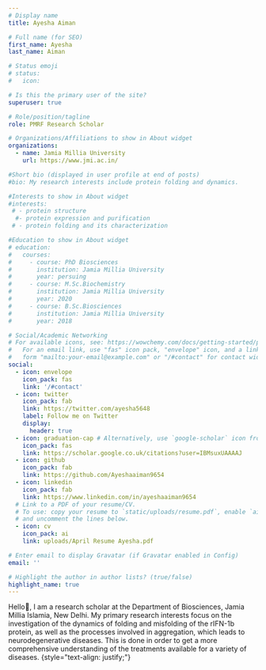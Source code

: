 ```yaml
---
# Display name
title: Ayesha Aiman

# Full name (for SEO)
first_name: Ayesha
last_name: Aiman

# Status emoji
# status:
#   icon: 

# Is this the primary user of the site?
superuser: true

# Role/position/tagline
role: PMRF Research Scholar

# Organizations/Affiliations to show in About widget
organizations:
  - name: Jamia Millia University
    url: https://www.jmi.ac.in/

#Short bio (displayed in user profile at end of posts)
#bio: My research interests include protein folding and dynamics.

#Interests to show in About widget
#interests:
 # - protein structure
  #- protein expression and purification
 # - protein folding and its characterization 

#Education to show in About widget
# education:
#   courses:
#     - course: PhD Biosciences
#       institution: Jamia Millia University 
#       year: persuing
#     - course: M.Sc.Biochemistry
#       institution: Jamia Millia University 
#       year: 2020
#     - course: B.Sc.Biosciences
#       institution: Jamia Millia University 
#       year: 2018

# Social/Academic Networking
# For available icons, see: https://wowchemy.com/docs/getting-started/page-builder/#icons
#   For an email link, use "fas" icon pack, "envelope" icon, and a link in the
#   form "mailto:your-email@example.com" or "/#contact" for contact widget.
social:
  - icon: envelope
    icon_pack: fas
    link: '/#contact'
  - icon: twitter
    icon_pack: fab
    link: https://twitter.com/ayesha5648
    label: Follow me on Twitter
    display:
      header: true
  - icon: graduation-cap # Alternatively, use `google-scholar` icon from `ai` icon pack
    icon_pack: fas
    link: https://scholar.google.co.uk/citations?user=IBMsuxUAAAAJ
  - icon: github
    icon_pack: fab
    link: https://github.com/Ayeshaaiman9654
  - icon: linkedin
    icon_pack: fab
    link: https://www.linkedin.com/in/ayeshaaiman9654
  # Link to a PDF of your resume/CV.
  # To use: copy your resume to `static/uploads/resume.pdf`, enable `ai` icons in `params.yaml`,
  # and uncomment the lines below.
  - icon: cv
    icon_pack: ai
    link: uploads/April Resume Ayesha.pdf

# Enter email to display Gravatar (if Gravatar enabled in Config)
email: ''

# Highlight the author in author lists? (true/false)
highlight_name: true
---
```


Hello👋, I am a research scholar at the Department of Biosciences, Jamia Millia Islamia, New Delhi. My primary research interests focus on the investigation of the dynamics of folding and misfolding of the rIFN-1b protein, as well as the processes involved in aggregation, which leads to neurodegenerative diseases. This is done in order to get a more comprehensive understanding of the treatments available for a variety of diseases.
{style="text-align: justify;"}
